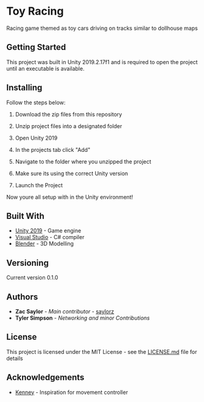 # Toy Racing
Racing game themed as toy cars driving on tracks similar to dollhouse maps

## Getting Started
This project was built in Unity 2019.2.17f1 and is required to open the project until an executable is available.

## Installing
Follow the steps below:

1. Download the zip files from this repository 

2. Unzip project files into a designated folder

3. Open Unity 2019

4. In the projects tab click "Add"

5. Navigate to the folder where you unzipped the project

6. Make sure its using the correct Unity version

7. Launch the Project

Now youre all setup with in the Unity environment!

## Built With
- [Unity 2019](https://unity3d.com/get-unity/download) - Game engine
- [Visual Studio](https://visualstudio.microsoft.com/downloads/) - C# compiler
- [Blender](https://www.blender.org/download/) - 3D Modelling 

## Versioning
Current version 0.1.0

## Authors
- **Zac Saylor** - *Main contributor* - [saylorz](https://github.com/saylorz)
- **Tyler Simpson** - *Networking and minor Contributions* 

## License
This project is licensed under the MIT License - see the [LICENSE.md](https://github.com/saylorz/toy-racing/blob/master/LICENSE) file for details

## Acknowledgements
- [Kenney]("https://kenney.nl/") - Inspiration for movement controller
